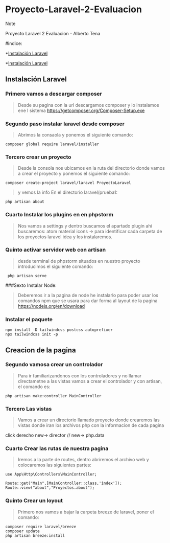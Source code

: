 # Proyecto-Laravel-2-Evaluacion
>[!NOTE]
>Proyecto Laravel 2 Evaluacion - Alberto Tena

#indice:

*[Instalación Laravel](#Instalación-Laravel)

*[Instalación Laravel](#Creacion-de-la-pagina)


## Instalación Laravel

### Primero vamos a descargar composer
>Desde su pagina con la url descargamos composer y lo instalamos ene l sistema
https://getcomposer.org/Composer-Setup.exe

### Segundo paso instalar laravel desde composer
>Abrimos la consaola  y ponemos el siguiente comando: 

~~~
composer global require laravel/installer
~~~


### Tercero crear un  proyecto
>Desde la consola nos ubicamos en la ruta del directorio donde vamos a crear el proyecto y ponemos el siguiente comando: 

~~~
composer create-project laravel/laravel ProyectoLaravel
~~~

>y vemos la info En el directorio laravel/prueba1:

~~~
php artisan about
~~~


### Cuarto Instalar los plugins en  en phpstorm 
>Nos vamos a settings y dentro buscamos el apartado plugin ahi buscaremos:
atom material icons -> para identificar cada carpeta de los proyectos
laravel idea
y los instalaremos.


### Quinto activar servidor web con artisan
 >desde terminal de phpstorm situados en nuestro proyecto introducimos el siguiente comando:

~~~
 php artisan serve
~~~

###Sexto Instalar Node:
>Deberemos ir a la pagina de node he instalarlo para poder usar los comandos npm que se usara para dar forma al layout de la pagina
https://nodejs.org/en/download

### Instalar el paquete 
~~~
npm install -D tailwindcss postcss autoprefixer
npx tailwindcss init -p
~~~
## Creacion de la pagina
### Segundo vamosa crear un controlador
>Para ir familiarizandonos con los controladores y no llamar directametne a las vistas  vamos a crear el controlador y con artisan, el comando es:

~~~
php artisan make:controller MainController
~~~

### Tercero Las vistas
>Vamos a crear un directorio llamado proyecto donde crearemos las vistas
donde iran los archivos php con la informacion de cada pagina


click derecho new-> director // new-> php.data


### Cuarto Crear las rutas de nuestra pagina
>Iremos a la parte de routes, dentro abriremos el archivo web y colocaremos las siguientes partes:

~~~
use App\Http\Controllers\MainController;

Route::get("Main",[MainController::class,'index']);
Route::view("about","Proyectos.about");
~~~


### Quinto Crear un loyout

>Primero nos vamos a bajar la carpeta breeze de laravel, poner el comando: 
~~~
composer require laravel/breeze
composer update
php artisan breeze:install
~~~


